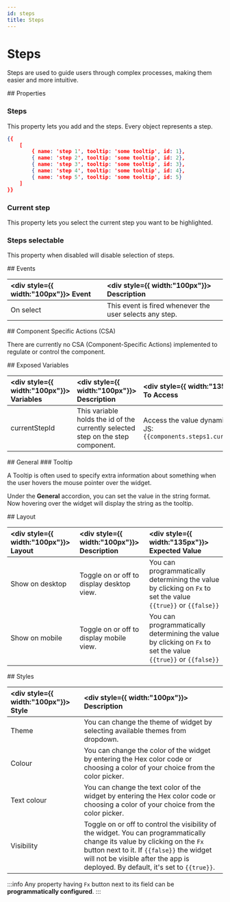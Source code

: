 ```yaml
---
id: steps
title: Steps
---
```

# Steps

Steps are used to guide users through complex processes, making them easier and more intuitive.

<div>
## Properties

### Steps

This property lets you add and the steps. Every object represents a step.

```json
{{
    [
        { name: 'step 1', tooltip: 'some tooltip', id: 1},
        { name: 'step 2', tooltip: 'some tooltip', id: 2},
        { name: 'step 3', tooltip: 'some tooltip', id: 3},
        { name: 'step 4', tooltip: 'some tooltip', id: 4},
        { name: 'step 5', tooltip: 'some tooltip', id: 5}
    ]
}}
```

### Current step

This property lets you select the current step you want to be highlighted.

### Steps selectable

This property when disabled will disable selection of steps.

</div>

<div>
## Events

| <div style={{ width:"100px"}}> Event </div> | <div style={{ width:"100px"}}> Description </div> |
|:------------------|:---------------------|
| On select | This event is fired whenever the user selects any step. |

</div>

<div>
## Component Specific Actions (CSA)

There are currently no CSA (Component-Specific Actions) implemented to regulate or control the component.

</div>

<div>
## Exposed Variables

| <div style={{ width:"100px"}}> Variables  </div>  | <div style={{ width:"100px"}}> Description </div> | <div style={{ width:"135px"}}> How To Access </div>|
|:----------- |:----------- |:--------------|
| currentStepId | This variable holds the id of the currently selected step on the step component.| Access the value dynamically using JS: `{{components.steps1.currentStepId}}`|

</div>

<div>
## General
### Tooltip

A Tooltip is often used to specify extra information about something when the user hovers the mouse pointer over the widget.

Under the <b>General</b> accordion, you can set the value in the string format. Now hovering over the widget will display the string as the tooltip.

</div>

<div>
## Layout

| <div style={{ width:"100px"}}> Layout </div> | <div style={{ width:"100px"}}> Description </div> | <div style={{ width:"135px"}}> Expected Value </div> |
|:--------------- |:----------------------------------------- | :------------------------------------------------------------------------------------------------------------- |
| Show on desktop | Toggle on or off to display desktop view. | You can programmatically determining the value by clicking on `Fx` to set the value `{{true}}` or `{{false}}` |
| Show on mobile  | Toggle on or off to display mobile view.  | You can programmatically determining the value by clicking on `Fx` to set the value `{{true}}` or `{{false}}` |

</div>

<div>
## Styles

| <div style={{ width:"100px"}}> Style </div> | <div style={{ width:"100px"}}>  Description </div> |
|:------------ |:-------------|
| Theme | You can change the theme of widget by selecting available themes from dropdown. |
| Colour | You can change the  color of the widget by entering the Hex color code or choosing a color of your choice from the color picker. |
| Text colour | You can change the  text color of the widget by entering the Hex color code or choosing a color of your choice from the color picker. |
| Visibility | Toggle on or off to control the visibility of the widget. You can programmatically change its value by clicking on the `Fx` button next to it. If `{{false}}` the widget will not be visible after the app is deployed. By default, it's set to `{{true}}`. |

:::info
Any property having `Fx` button next to its field can be **programmatically configured**.
:::

</div>